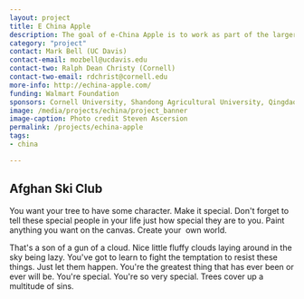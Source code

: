 ```yaml
---
layout: project
title: E China Apple
description: The goal of e-China Apple is to work as part of the larger Cornell-managed "China Apple" project to help increase incomes of poor farmers in China (especially women farmers) while producing safer apples for the millions of consumers in China and around the world.
category: "project"
contact: Mark Bell (UC Davis)
contact-email: mozbell@ucdavis.edu
contact-two: Ralph Dean Christy (Cornell)
contact-two-email: rdchrist@cornell.edu
more-info: http://echina-apple.com/
funding: Walmart Foundation
sponsors: Cornell University, Shandong Agricultural University, Qingdao Agricultural University, and Shandong Extension Division of Fruits and Teas, Northwest Agriculture & Forestry University and Shaanxi Fruit Bureau
image: /media/projects/echina/project_banner
image-caption: Photo credit Steven Ascersion
permalink: /projects/echina-apple
tags: 
- china

---
```


<h2>Afghan Ski Club</h2>

You want your tree to have some character. Make it special. Don't forget to tell these special people in your life just how special they are to you. Paint anything you want on the canvas. Create your  own world.

That's a son of a gun of a cloud. Nice little fluffy clouds laying around in the sky being lazy. You've got to learn to fight the temptation to resist these things. Just let them happen. You're the greatest thing that has ever been or ever will be. You're special. You're so very special. Trees cover up a multitude of sins.
